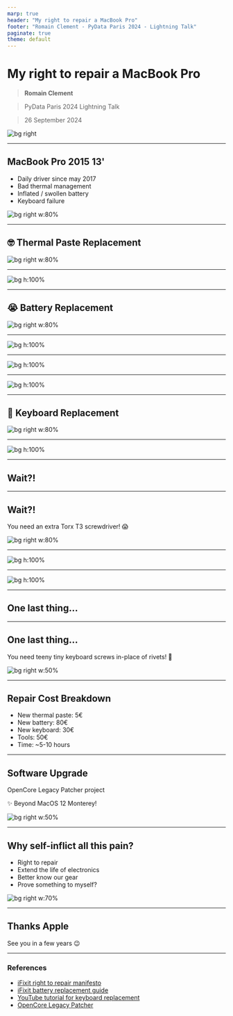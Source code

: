 ```yaml
---
marp: true
header: "My right to repair a MacBook Pro"
footer: "Romain Clement - PyData Paris 2024 - Lightning Talk"
paginate: true
theme: default
---
```


<!-- _header: "" -->
<!-- _footer: "" -->
<!-- _paginate: false -->

# My right to repair a MacBook Pro

> **Romain Clement**

> PyData Paris 2024
> Lightning Talk

> 26 September 2024

![bg right](macbookpro_from_the_dead/cover.png)

---

## MacBook Pro 2015 13'

- Daily driver since may 2017
- Bad thermal management
- Inflated / swollen battery
- Keyboard failure

![bg right w:80%](macbookpro_from_the_dead/mbp.jpg)

---

## 🤓 Thermal Paste Replacement

![bg right w:80%](macbookpro_from_the_dead/thermal_paste.png)

---

<!-- _header: "" -->
<!-- _footer: "" -->

![bg h:100%](macbookpro_from_the_dead/mbp_cpu_die.jpeg)

---

## 😭 Battery Replacement

![bg right w:80%](macbookpro_from_the_dead/ifixit_battery.png)

---

<!-- _header: "" -->
<!-- _footer: "" -->

![bg h:100%](macbookpro_from_the_dead/mbp_battery_1.jpeg)

---

<!-- _header: "" -->
<!-- _footer: "" -->

![bg h:100%](macbookpro_from_the_dead/mbp_battery_2.jpeg)

---

<!-- _header: "" -->
<!-- _footer: "" -->

![bg h:100%](macbookpro_from_the_dead/mbp_battery_3.jpeg)

---

## 🥵 Keyboard Replacement

![bg right w:80%](macbookpro_from_the_dead/mbp_keyboard.png)

---

<!-- _header: "" -->
<!-- _footer: "" -->

![bg h:100%](macbookpro_from_the_dead/mbp_keyboard_1.jpeg)

---

## Wait?!

---

## Wait?!

You need an extra Torx T3 screwdriver! 😱

![bg right w:80%](macbookpro_from_the_dead/ifixit_t3.png)

---

<!-- _header: "" -->
<!-- _footer: "" -->

![bg h:100%](macbookpro_from_the_dead/mbp_keyboard_2.jpeg)

---

<!-- _header: "" -->
<!-- _footer: "" -->

![bg h:100%](macbookpro_from_the_dead/mbp_keyboard_3.jpeg)

---

## One last thing...

---

## One last thing...

You need teeny tiny keyboard screws in-place of rivets! 🤬

![bg right w:50%](macbookpro_from_the_dead/mbp_screws.jpg)

---

## Repair Cost Breakdown

- New thermal paste: 5€
- New battery: 80€
- New keyboard: 30€
- Tools: 50€
- Time: ~5-10 hours

---

## Software Upgrade

OpenCore Legacy Patcher project

✨ Beyond MacOS 12 Monterey!

![bg right w:50%](macbookpro_from_the_dead/oclp.png)

---

## Why self-inflict all this pain?

- Right to repair
- Extend the life of electronics
- Better know our gear
- Prove something to myself?

![bg right w:70%](macbookpro_from_the_dead/ifixit_repair.jpg)

---

## Thanks Apple

See you in a few years 😉

---

### References

- [iFixit right to repair manifesto](https://www.ifixit.com/News/35268/how-to-get-involved-with-right-to-repair)
- [iFixit battery replacement guide](https://www.ifixit.com/Guide/MacBook+Pro+13-Inch+Retina+Display+Early+2015+Battery+Replacement/45137)
- [YouTube tutorial for keyboard replacement](https://www.youtube.com/watch?v=qVkEZvw9-JE)
- [OpenCore Legacy Patcher](https://dortania.github.io/OpenCore-Legacy-Patcher/)
